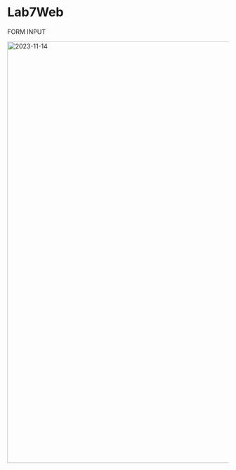 # Lab7Web

FORM INPUT

<img width="960" alt="2023-11-14" src="https://github.com/Hafidza1/Lab7Web/assets/115520666/1fdfe274-e990-4e2c-9364-d601fc2426e8">





